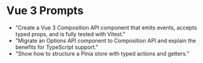 # Vue 3 Prompts

- "Create a Vue 3 Composition API component that emits events, accepts typed props, and is fully tested with Vitest."
- "Migrate an Options API component to Composition API and explain the benefits for TypeScript support."
- "Show how to structure a Pinia store with typed actions and getters."